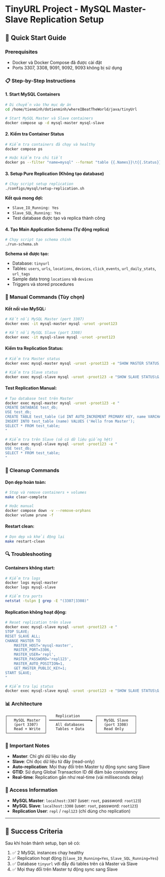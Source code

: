# TinyURL Project - MySQL Master-Slave Replication Setup

## 🚀 Quick Start Guide

### Prerequisites
- Docker và Docker Compose đã được cài đặt
- Ports 3307, 3308, 9091, 9092, 9093 không bị sử dụng

### 📋 Step-by-Step Instructions

#### 1. **Start MySQL Containers**
```bash
# Di chuyển vào thư mục dự án
cd /home/tienminh/dotienminh/whereIBeatTheWorld/java/tinyUrl

# Start MySQL Master và Slave containers
docker compose up -d mysql-master mysql-slave
```

#### 2. **Kiểm tra Container Status**
```bash
# Kiểm tra containers đã chạy và healthy
docker compose ps

# Hoặc kiểm tra chi tiết
docker ps --filter "name=mysql" --format "table {{.Names}}\t{{.Status}}\t{{.Ports}}"
```

#### 3. **Setup Pure Replication (Không tạo database)**
```bash
# Chạy script setup replication
./configs/mysql/setup-replication.sh
```

**Kết quả mong đợi:**
- `Slave_IO_Running: Yes`
- `Slave_SQL_Running: Yes`
- Test database được tạo và replica thành công

#### 4. **Tạo Main Application Schema (Tự động replica)**
```bash
# Chạy script tạo schema chính
./run-schema.sh
```

**Schema sẽ được tạo:**
- Database: `tinyurl`
- Tables: `users`, `urls`, `locations`, `devices`, `click_events`, `url_daily_stats`, `url_tags`
- Sample data trong `locations` và `devices`
- Triggers và stored procedures

### 🔧 Manual Commands (Tùy chọn)

#### **Kết nối vào MySQL:**
```bash
# Kết nối MySQL Master (port 3307)
docker exec -it mysql-master mysql -uroot -proot123

# Kết nối MySQL Slave (port 3308)  
docker exec -it mysql-slave mysql -uroot -proot123
```

#### **Kiểm tra Replication Status:**
```bash
# Kiểm tra Master status
docker exec mysql-master mysql -uroot -proot123 -e "SHOW MASTER STATUS;"

# Kiểm tra Slave status
docker exec mysql-slave mysql -uroot -proot123 -e "SHOW SLAVE STATUS\G;"
```

#### **Test Replication Manual:**
```bash
# Tạo database test trên Master
docker exec mysql-master mysql -uroot -proot123 -e "
CREATE DATABASE test_db;
USE test_db;
CREATE TABLE test_table (id INT AUTO_INCREMENT PRIMARY KEY, name VARCHAR(50));
INSERT INTO test_table (name) VALUES ('Hello from Master');
SELECT * FROM test_table;
"

# Kiểm tra trên Slave (sẽ có dữ liệu giống hệt)
docker exec mysql-slave mysql -uroot -proot123 -e "
USE test_db;
SELECT * FROM test_table;
"
```

### 🧹 Cleanup Commands

#### **Dọn dẹp hoàn toàn:**
```bash
# Stop và remove containers + volumes
make clear-complete

# Hoặc manual
docker compose down -v --remove-orphans
docker volume prune -f
```

#### **Restart clean:**
```bash
# Dọn dẹp và khởi động lại
make restart-clean
```

### 🔍 Troubleshooting

#### **Containers không start:**
```bash
# Kiểm tra logs
docker logs mysql-master
docker logs mysql-slave

# Kiểm tra ports
netstat -tulpn | grep -E "(3307|3308)"
```

#### **Replication không hoạt động:**
```bash
# Reset replication trên slave
docker exec mysql-slave mysql -uroot -proot123 -e "
STOP SLAVE;
RESET SLAVE ALL;
CHANGE MASTER TO
    MASTER_HOST='mysql-master',
    MASTER_PORT=3306,
    MASTER_USER='repl',
    MASTER_PASSWORD='repl123',
    MASTER_AUTO_POSITION=1,
    GET_MASTER_PUBLIC_KEY=1;
START SLAVE;
"

# Kiểm tra lại status
docker exec mysql-slave mysql -uroot -proot123 -e "SHOW SLAVE STATUS\G;"
```

### 📊 Architecture

```
┌─────────────────┐    Replication       ┌─────────────────┐
│   MySQL Master  │ ═══════════════════► │   MySQL Slave   │
│   (port 3307)   │    All databases     │   (port 3308)   │
│   Read + Write  │    Tables + Data     │   Read Only     │
└─────────────────┘                      └─────────────────┘
```

### 🎯 Important Notes

- **Master**: Chỉ ghi dữ liệu vào đây
- **Slave**: Chỉ đọc dữ liệu từ đây (read-only)
- **Auto-replication**: Mọi thay đổi trên Master tự động sync sang Slave
- **GTID**: Sử dụng Global Transaction ID để đảm bảo consistency
- **Real-time**: Replication gần như real-time (vài milliseconds delay)

### 🔗 Access Information

- **MySQL Master**: `localhost:3307` (user: `root`, password: `root123`)
- **MySQL Slave**: `localhost:3308` (user: `root`, password: `root123`)
- **Replication User**: `repl` / `repl123` (chỉ dùng cho replication)

---

## 🎉 Success Criteria

Sau khi hoàn thành setup, bạn sẽ có:
1. ✅ 2 MySQL instances chạy healthy
2. ✅ Replication hoạt động (`Slave_IO_Running=Yes`, `Slave_SQL_Running=Yes`)
3. ✅ Database `tinyurl` với đầy đủ tables trên cả Master và Slave
4. ✅ Mọi thay đổi trên Master tự động sync sang Slave